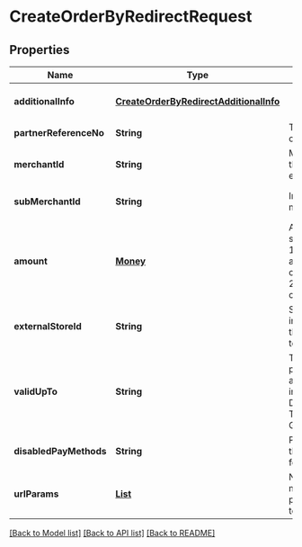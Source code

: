 # CreateOrderByRedirectRequest
## Properties

| Name | Type | Description | Notes |
|------------ | ------------- | ------------- | -------------|
| **additionalInfo** | [**CreateOrderByRedirectAdditionalInfo**](CreateOrderByRedirectAdditionalInfo.md) |  | [optional] [default to null] |
| **partnerReferenceNo** | **String** | Transaction identifier on partner system | [default to null] |
| **merchantId** | **String** | Merchant identifier that is unique per each merchant | [default to null] |
| **subMerchantId** | **String** | Information of sub merchant identifier | [optional] [default to null] |
| **amount** | [**Money**](Money.md) | Amount. Contains two sub-fields:<br> 1. Value: Transaction amount, including the cents<br> 2. Currency: Currency code based on ISO<br>  | [default to null] |
| **externalStoreId** | **String** | Store identifier to indicate to which store this payment belongs to | [optional] [default to null] |
| **validUpTo** | **String** | The time when the payment will be automatically expired, in format YYYY-MM-DDTHH:mm:ss+07:00. Time must be in GMT+7 (Jakarta time) | [optional] [default to null] |
| **disabledPayMethods** | **String** | Payment method(s) that cannot be used for this | [optional] [default to null] |
| **urlParams** | [**List**](UrlParam.md) | Notify URL that DANA must send the payment notification to | [default to null] |

[[Back to Model list]](../README.md#documentation-for-models) [[Back to API list]](../README.md#documentation-for-api-endpoints) [[Back to README]](../README.md)


